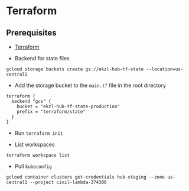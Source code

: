 # Terraform

## Prerequisites

- [Terraform](https://developer.hashicorp.com/terraform/tutorials/aws-get-started/install-cli)

- Backend for state files

```shell
gcloud storage buckets create gs://ekzl-hub-tf-state --location=us-central1
```

- Add the storage bucket to the `main.tf` file in the root directory

```shell
terraform {
  backend "gcs" {
    bucket = "ekzl-hub-tf-state-production"
    prefix = "terraform/state"
  }
}
```

- Run `terraform init`


- List workspaces 

```
terraform workspace list

```

- Pull `kubeconfig`

```shell
gcloud container clusters get-credentials hub-staging --zone us-central1 --project civil-lambda-374300
```
